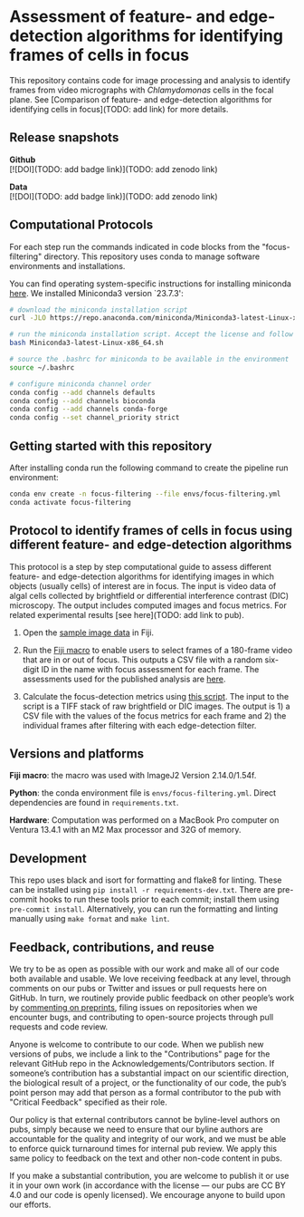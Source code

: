 # Assessment of feature- and edge-detection algorithms for identifying frames of cells in focus
This repository contains code for image processing and analysis to identify frames from video micrographs with *Chlamydomonas* cells in the focal plane. See [Comparison of feature- and edge-detection algorithms for identifying cells in focus](TODO: add link) for more details.


## Release snapshots
__Github__<br>
[![DOI](TODO: add badge link)](TODO: add zenodo link)

__Data__<br>
[![DOI](TODO: add badge link)](TODO: add zenodo link)


## Computational Protocols
For each step run the commands indicated in code blocks from the "focus-filtering" directory. This repository uses conda to manage software environments and installations.

You can find operating system-specific instructions for installing miniconda [here](https://docs.conda.io/en/latest/miniconda.html). We installed Miniconda3 version `23.7.3':
```sh
# download the miniconda installation script
curl -JLO https://repo.anaconda.com/miniconda/Miniconda3-latest-Linux-x86_64.sh

# run the miniconda installation script. Accept the license and follow the defaults.
bash Miniconda3-latest-Linux-x86_64.sh

# source the .bashrc for miniconda to be available in the environment
source ~/.bashrc

# configure miniconda channel order
conda config --add channels defaults
conda config --add channels bioconda
conda config --add channels conda-forge
conda config --set channel_priority strict
```

## Getting started with this repository
After installing conda run the following command to create the pipeline run environment:
```sh
conda env create -n focus-filtering --file envs/focus-filtering.yml
conda activate focus-filtering
```

## Protocol to identify frames of cells in focus using different feature- and edge-detection algorithms
This protocol is a step by step computational guide to assess different feature- and edge-detection algorithms for identifying images in which objects (usually cells) of interest are in focus. The input is video data of algal cells collected by brightfield or differential interference contrast (DIC) microscopy. The output includes computed images and focus metrics. For related experimental results [see here](TODO: add link to pub).

1. Open the [sample image data](./experiment_images/sampled_sequence.tif) in Fiji.

2. Run the [Fiji macro](./code/fiji_macro/user_assessment.ijm) to enable users to select frames of a 180-frame video that are in or out of focus. This outputs a CSV file with a random six-digit ID in the name with focus assessment for each frame. The assessments used for the published analysis are [here](./analysis/user_assessments/).

3. Calculate the focus-detection metrics using [this script](./code/python/measures_and_images.py). The input to the script is a TIFF stack of raw brightfield or DIC images. The output is 1) a CSV file with the values of the focus metrics for each frame and 2) the individual frames after filtering with each edge-detection filter.


## Versions and platforms
__Fiji macro__: the macro was used with ImageJ2 Version 2.14.0/1.54f.

__Python__: the conda environment file is `envs/focus-filtering.yml`. Direct dependencies are found in `requirements.txt`.

__Hardware__:
Computation was performed on a MacBook Pro computer on Ventura 13.4.1 with an M2 Max processor and 32G of memory.

## Development
This repo uses black and isort for formatting and flake8 for linting. These can be installed using `pip install -r requirements-dev.txt`. There are pre-commit hooks to run these tools prior to each commit; install them using `pre-commit install`. Alternatively, you can run the formatting and linting manually using `make format` and `make lint`.

## Feedback, contributions, and reuse
We try to be as open as possible with our work and make all of our code both available and usable.
We love receiving feedback at any level, through comments on our pubs or Twitter and issues or pull requests here on GitHub.
In turn, we routinely provide public feedback on other people’s work by [commenting on preprints](https://sciety.org/lists/f8459240-f79c-4bb2-bb55-b43eae25e4f6), filing issues on repositories when we encounter bugs, and contributing to open-source projects through pull requests and code review.

Anyone is welcome to contribute to our code.
When we publish new versions of pubs, we include a link to the "Contributions" page for the relevant GitHub repo in the Acknowledgements/Contributors section.
If someone’s contribution has a substantial impact on our scientific direction, the biological result of a project, or the functionality of our code, the pub’s point person may add that person as a formal contributor to the pub with "Critical Feedback" specified as their role.

Our policy is that external contributors cannot be byline-level authors on pubs, simply because we need to ensure that our byline authors are accountable for the quality and integrity of our work, and we must be able to enforce quick turnaround times for internal pub review.
We apply this same policy to feedback on the text and other non-code content in pubs.

If you make a substantial contribution, you are welcome to publish it or use it in your own work (in accordance with the license — our pubs are CC BY 4.0 and our code is openly licensed).
We encourage anyone to build upon our efforts.
